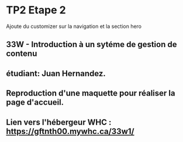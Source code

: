 # TP2 Etape 2
Ajoute du customizer sur la navigation et la section hero
## 33W  - Introduction à un sytéme de gestion de contenu
## étudiant: Juan Hernandez.
## Reproduction d'une maquette pour réaliser la page d'accueil.
## Lien vers l'hébergeur WHC :  https://gftnth00.mywhc.ca/33w1/